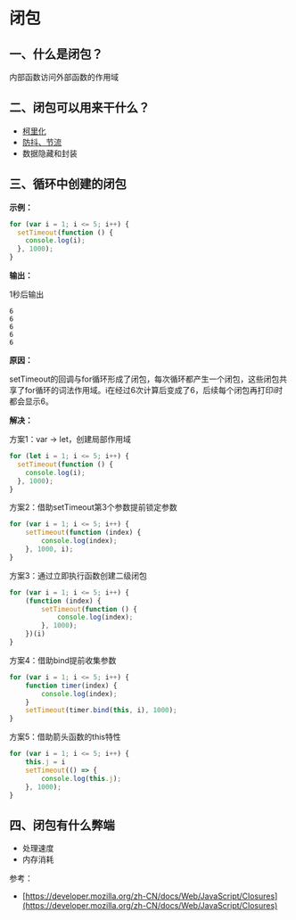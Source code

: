 # 闭包

## 一、什么是闭包？

内部函数访问外部函数的作用域



## 二、闭包可以用来干什么？

* [柯里化](ke-li-hua.md)
* [防抖、节流](fang-dou-he-jie-liu.md)
* 数据隐藏和封装



## 三、循环中创建的闭包

**示例：**

```javascript
for (var i = 1; i <= 5; i++) {
  setTimeout(function () {
    console.log(i);
  }, 1000);
}
```

**输出：**

1秒后输出

```
6
6
6
6
6
```

**原因：**

setTimeout的回调与for循环形成了闭包，每次循环都产生一个闭包，这些闭包共享了for循环的词法作用域。i在经过6次计算后变成了6，后续每个闭包再打印i时都会显示6。



**解决：**

方案1：var -> let，创建局部作用域

```javascript
for (let i = 1; i <= 5; i++) {
  setTimeout(function () {
    console.log(i);
  }, 1000);
}
```

方案2：借助setTimeout第3个参数提前锁定参数

```javascript
for (var i = 1; i <= 5; i++) {
    setTimeout(function (index) {
        console.log(index);
    }, 1000, i);
}
```



方案3：通过立即执行函数创建二级闭包

```javascript
for (var i = 1; i <= 5; i++) {
    (function (index) {
        setTimeout(function () {
            console.log(index);
        }, 1000);
    })(i)
}
```



方案4：借助bind提前收集参数

```javascript
for (var i = 1; i <= 5; i++) {
    function timer(index) {
        console.log(index);
    }
    setTimeout(timer.bind(this, i), 1000);
}
```



方案5：借助箭头函数的this特性

```javascript
for (var i = 1; i <= 5; i++) {
    this.j = i
    setTimeout(() => {
        console.log(this.j);
    }, 1000);
}
```



## 四、闭包有什么弊端

* 处理速度
* 内存消耗



参考：

* [https://developer.mozilla.org/zh-CN/docs/Web/JavaScript/Closures](https://developer.mozilla.org/zh-CN/docs/Web/JavaScript/Closures)
